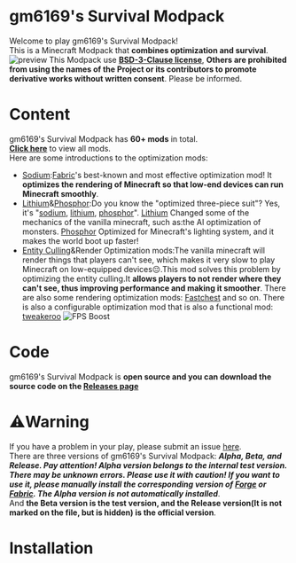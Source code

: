 gm6169's Survival Modpack
====
Welcome to play gm6169's Survival Modpack!\
This is a Minecraft Modpack that **combines optimization and survival**.\
![preview](https://s1.ax1x.com/2022/06/21/jSFJOI.jpg)
This Modpack use [**BSD-3-Clause license**](https://github.com/gm6169/gm6169_s_Survival_Modpack/blob/main/LICENSE), **Others are prohibited from using the names of the Project or its contributors to promote derivative works without written consent**. Please be informed.
# Content
gm6169's Survival Modpack has **60+ mods** in total.\
[**Click here**](https://github.com/gm6169/gm6169_s_Survival_Modpack/blob/main/modlist.md) to view all mods.\
Here are some introductions to the optimization mods:
* [Sodium](https://www.curseforge.com/minecraft/mc-mods/sodium):[Fabric](https://fabricmc.net/)'s best-known and most effective optimization mod! It **optimizes the rendering of Minecraft so that low-end devices can run Minecraft smoothly**.
* [Lithium](https://www.curseforge.com/minecraft/mc-mods/lithium)&[Phosphor](https://www.curseforge.com/minecraft/mc-mods/phosphor):Do you know the "optimized three-piece suit"? Yes, it's "[sodium](https://www.curseforge.com/minecraft/mc-mods/sodium), [lithium](https://www.curseforge.com/minecraft/mc-mods/lithium), [phosphor](https://www.curseforge.com/minecraft/mc-mods/phosphor)". [Lithium](https://www.curseforge.com/minecraft/mc-mods/lithium) Changed some of the mechanics of the vanilla minecraft, such as:the AI optimization of monsters. [Phosphor](https://www.curseforge.com/minecraft/mc-mods/phosphor) Optimized for Minecraft's lighting system, and it makes the world boot up faster!
* [Entity Culling](https://www.curseforge.com/minecraft/mc-mods/entityculling)&Render Optimization mods:The vanilla minecraft will render things that players can't see, which makes it very slow to play Minecraft on low-equipped devices:pensive:.This mod solves this problem by optimizing the entity culling.It **allows players to not render where they can't see, thus improving performance and making it smoother**. There are also some rendering optimization mods: [Fastchest](https://www.curseforge.com/minecraft/mc-mods/fastchest) and so on. There is also a configurable optimization mod that is also a functional mod: [tweakeroo](https://www.curseforge.com/minecraft/mc-mods/tweakeroo)
![FPS Boost](https://s1.ax1x.com/2022/06/22/jpaORU.jpg)
# Code
gm6169's Survival Modpack is **open source and you can download the source code on the [Releases page](https://github.com/gm6169/gm6169_s_Survival_Modpack/releases)**
# ⚠️Warning
If you have a problem in your play, please submit an issue [here](https://github.com/gm6169/gm6169_s_Survival_Modpack/issues).\
There are three versions of gm6169's Survival Modpack: ***Alpha, Beta, and Release.
Pay attention! Alpha version belongs to the internal test version. There may be unknown errors. Please use it with caution! If you want to use it, please manually install the corresponding version of [Forge](https://files.minecraftforge.net/net/minecraftforge/forge/) or [Fabric](https://fabricmc.net/). The Alpha version is not automatically installed***.\
And **the Beta version is the test version, and the Release version(It is not marked on the file, but is hidden) is the official version**.
# Installation
